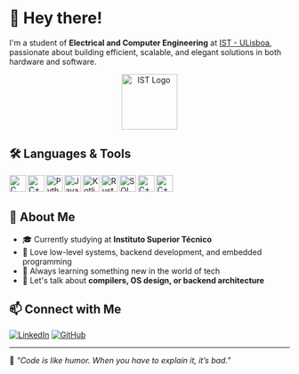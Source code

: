 # 👋 Hey there!

I'm a student of **Electrical and Computer Engineering** at [IST - ULisboa](https://tecnico.ulisboa.pt), passionate about building efficient, scalable, and elegant solutions in both hardware and software.

<p align="center">
  <img src="https://www.ulisboa.pt/sites/default/files/styles/large/public/images/base_image/2024-02/609-44bdcda99aa7720b912d1e262fa8c640.jpg?itok=3Se_A6gy" alt="IST Logo" height="100"/>
</p>

## 🛠️ Languages & Tools

<img align="left" alt="C" width="30px" src="https://cdn.jsdelivr.net/gh/devicons/devicon/icons/c/c-original.svg" />
<img align="left" alt="C++" width="30px" src="https://cdn.jsdelivr.net/gh/devicons/devicon/icons/cplusplus/cplusplus-original.svg" />
<img align="left" alt="Python" width="30px" src="https://cdn.jsdelivr.net/gh/devicons/devicon/icons/python/python-original.svg" />
<img align="left" alt="Java" width="30px" src="https://cdn.jsdelivr.net/gh/devicons/devicon/icons/java/java-original.svg" />
<img align="left" alt="Kotlin" width="30px" src="https://cdn.jsdelivr.net/gh/devicons/devicon/icons/kotlin/kotlin-original.svg" />
<img align="left" alt="Rust" width="30px" src="https://www.rust-lang.org/logos/rust-logo-32x32.png" />
<img align="left" alt="SQL" width="30px" src="https://cdn.jsdelivr.net/gh/devicons/devicon/icons/mysql/mysql-original.svg" />
<img align="left" alt="C++" width="30px" src="https://cdn.jsdelivr.net/gh/devicons/devicon/icons/typescript/typescript-original.svg" />
<img align="left" alt="C++" width="30px" src="https://cdn.jsdelivr.net/gh/devicons/devicon/icons/angular/angular-original.svg" />

<br/><br/>

## 📌 About Me

- 🎓 Currently studying at **Instituto Superior Técnico**
- 🔧 Love low-level systems, backend development, and embedded programming
- 🧠 Always learning something new in the world of tech
- 💬 Let's talk about **compilers, OS design, or backend architecture**

## 📫 Connect with Me

[![LinkedIn](https://img.shields.io/badge/LinkedIn-blue?style=for-the-badge&logo=linkedin&logoColor=white)](https://www.linkedin.com/in/guilhermesantos2003/)
[![GitHub](https://img.shields.io/badge/GitHub-000?style=for-the-badge&logo=github&logoColor=white)](https://github.com/sueco2003)

---

🧠 _"Code is like humor. When you have to explain it, it’s bad."_
